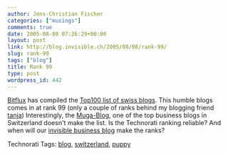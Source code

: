 ```yaml
---
author: Jens-Christian Fischer
categories: ["musings"]
comments: true
date: 2005-08-08 07:26:29+00:00
layout: post
link: http://blog.invisible.ch/2005/08/08/rank-99/
slug: rank-99
tags: ["blog"]
title: Rank 99
type: post
wordpress_id: 442
---
```



[Bitflux](http://www.bitflux.ch/) has compiled the [Top100 list of swiss blogs](http://php5.bitflux.org/top100/). This humble blogs comes in at rank 99 (only a couple of ranks behind my blogging friend [tanja](http://www.nja.ch/)) Interestingly, the [Muga-Blog](http://www.muenstergass.ch/blog/), one of the top business blogs in Switzerland doesn't make the list. Is the Technorati ranking reliable? And when will our [invisible business blog](http://not.invisible.ch) make the ranks?





Technorati Tags: [blog](http://technorati.com/tag/blog), [switzerland](http://technorati.com/tag/switzerland), [puppy](http://technorati.com/tag/puppy)

